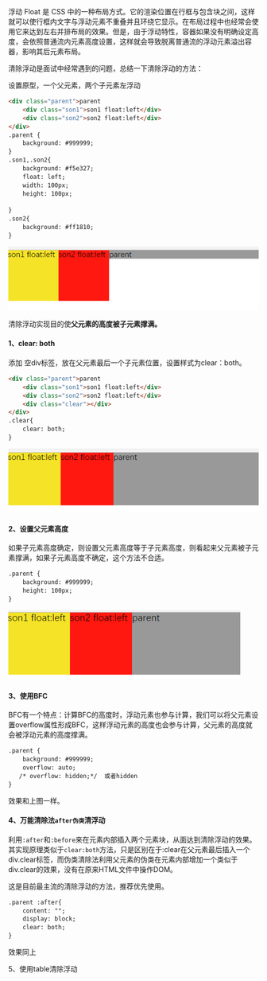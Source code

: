 浮动 Float 是 CSS 中的一种布局方式。它的渲染位置在行框与包含块之间，这样就可以使行框内文字与浮动元素不重叠并且环绕它显示。在布局过程中也经常会使用它来达到左右并排布局的效果。但是，由于浮动特性，容器如果没有明确设定高度，会依照普通流内元素高度设置，这样就会导致脱离普通流的浮动元素溢出容器，影响其后元素布局。

清除浮动是面试中经常遇到的问题，总结一下清除浮动的方法：

设置原型，一个父元素，两个子元素左浮动

```html
<div class="parent">parent
    <div class="son1">son1 float:left</div>
    <div class="son2">son2 float:left</div>
</div>
.parent {
    background: #999999;
}
.son1,.son2{
    background: #f5e327;
    float: left;
    width: 100px;
    height: 100px;

}
.son2{
    background: #ff1810;
}
```

![](/assets/clear.png)

清除浮动实现目的使**父元素的高度被子元素撑满。**

#### 1、clear: both

添加 空div标签，放在父元素最后一个子元素位置，设置样式为clear：both。

```html
<div class="parent">parent
    <div class="son1">son1 float:left</div>
    <div class="son2">son2 float:left</div>
    <div class="clear"></div>
</div>
.clear{
    clear: both;
}
```

![](/assets/clear1.png)

#### 2、设置父元素高度

如果子元素高度确定，则设置父元素高度等于子元素高度，则看起来父元素被子元素撑满，如果子元素高度不确定，这个方法不合适。

```html
.parent {
    background: #999999;
    height: 100px;
}
```

![](/assets/clear2.png)

#### 3、使用BFC

BFC有一个特点：计算BFC的高度时，浮动元素也参与计算，我们可以将父元素设置overflow属性形成BFC，这样浮动元素的高度也会参与计算，父元素的高度就会被浮动元素的高度撑满。

```html
.parent {
    background: #999999;
    overflow: auto;  
   /* overflow: hidden;*/  或者hidden
}
```

效果和上图一样。

#### 4、万能清除法`after伪类`清浮动

利用`:after`和`:before`来在元素内部插入两个元素块，从面达到清除浮动的效果。其实现原理类似于`clear:both`方法，只是区别在于:clear在父元素最后插入一个div.clear标签，而伪类清除法利用父元素的伪类在元素内部增加一个类似于div.clear的效果，没有在原来HTML文件中操作DOM。

这是目前最主流的清除浮动的方法，推荐优先使用。

```html
.parent :after{
    content: "";
    display: block;
    clear: both;
}
```

效果同上

5、使用table清除浮动



